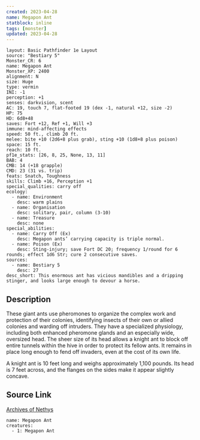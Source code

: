 ```yaml
---
created: 2023-04-28
name: Megapon Ant
statblock: inline
tags: [monster]
updated: 2023-04-28
---
```

```statblock
layout: Basic Pathfinder 1e Layout
source: "Bestiary 5"
Monster_CR: 6
name: Megapon Ant
Monster_XP: 2400
alignment: N
size: Huge
type: vermin
INI: -1
perception: +1
senses: darkvision, scent
AC: 19, touch 7, flat-footed 19 (dex -1, natural +12, size -2)
HP: 75
HD: 6d8+48
saves: Fort +12, Ref +1, Will +3
immune: mind-affecting effects
speed: 50 ft., climb 20 ft.
melee: bite +10 (2d6+8 plus grab), sting +10 (1d8+8 plus poison)
space: 15 ft.
reach: 10 ft.
pf1e_stats: [26, 8, 25, None, 13, 11]
BAB: 4
CMB: 14 (+18 grapple)
CMD: 23 (31 vs. trip)
feats: Snatch, Toughness
skills: Climb +16, Perception +1
special_qualities: carry off
ecology:
  - name: Environment
    desc: warm plains
  - name: Organisation
    desc: solitary, pair, column (3-10)
  - name: Treasure
    desc: none
special_abilities:
  - name: Carry Off (Ex)
    desc: Megapon ants’ carrying capacity is triple normal.
  - name: Poison (Ex)
    desc: Sting-injury; save Fort DC 20; frequency 1/round for 6 rounds; effect 1d6 Str; cure 2 consecutive saves.
sources:
  - name: Bestiary 5
    desc: 27
desc_short: This enormous ant has vicious mandibles and a dripping stinger, and looks large enough to devour a horse.
```
## Description
These giant ants use pheromones to organize the complex work and protection of their colonies, identifying insects of their own or allied colonies and warding off intruders. They have a specialized physiology, including both enhanced pheromone glands and an especially wide, oversized head. The sheer size of its head allows a knight ant to block off entire tunnels within the hive in order to protect its fellow ants. It remains in place long enough to fend off invaders, even at the cost of its own life.

A knight ant is 10 feet long and weighs approximately 1,100 pounds. Its head is 7 feet across, and the flanges on the sides make it appear slightly concave.
## Source Link
[Archives of Nethys](https://aonprd.com/MonsterDisplay.aspx?ItemName=Megapon%20Ant)
```encounter-table
name: Megapon Ant
creatures:
  - 1: Megapon Ant
```
